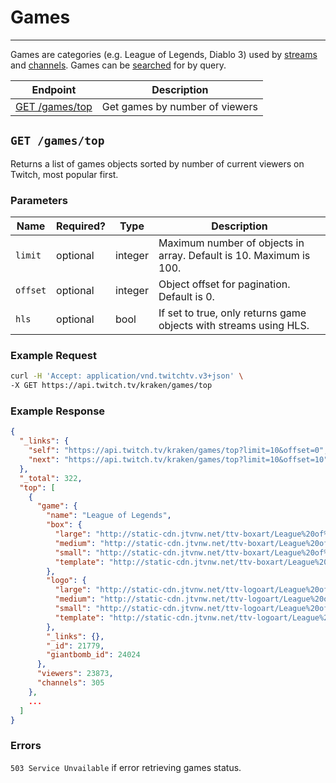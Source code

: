 # Games

***

Games are categories (e.g. League of Legends, Diablo 3) used by [streams][] and [channels][]. Games can be [searched][search] for by query.

| Endpoint | Description |
| ---- | --------------- |
| [GET /games/top](/v3_resources/games.md#get-gamestop) | Get games by number of viewers |

[streams]: /v3_resources/streams.md
[channels]: /v3_resources/channels.md
[search]: /v3_resources/search.md#search-for-games-

## `GET /games/top`

Returns a list of games objects sorted by number of current viewers on Twitch, most popular first.

### Parameters

<table>
    <thead>
        <tr>
            <th>Name</th>
            <th>Required?</th>
            <th width="50">Type</th>
            <th width=100%>Description</th>
        </tr>
    </thead>
    <tbody>
        <tr>
            <td><code>limit</code></td>
            <td>optional</td>
            <td>integer</td>
            <td>Maximum number of objects in array. Default is 10. Maximum is 100.</td>
        </tr>
        <tr>
            <td><code>offset</code></td>
            <td>optional</td>
            <td>integer</td>
            <td>Object offset for pagination. Default is 0.</td>
        </tr>
        <tr>
            <td><code>hls</code></td>
            <td>optional</td>
            <td>bool</td>
            <td>If set to true, only returns game objects with streams using HLS.</td>
        </tr>
    </tbody>
</table>

### Example Request

```bash
curl -H 'Accept: application/vnd.twitchtv.v3+json' \
-X GET https://api.twitch.tv/kraken/games/top
```

### Example Response

```json
{
  "_links": {
    "self": "https://api.twitch.tv/kraken/games/top?limit=10&offset=0",
    "next": "https://api.twitch.tv/kraken/games/top?limit=10&offset=10"
  },
  "_total": 322,
  "top": [
    {
      "game": {
        "name": "League of Legends",
        "box": {
          "large": "http://static-cdn.jtvnw.net/ttv-boxart/League%20of%20Legends.jpg?w=272&h=380&fit=scale",
          "medium": "http://static-cdn.jtvnw.net/ttv-boxart/League%20of%20Legends.jpg?w=136&h=190&fit=scale",
          "small": "http://static-cdn.jtvnw.net/ttv-boxart/League%20of%20Legends.jpg?w=52&h=72&fit=scale",
          "template": "http://static-cdn.jtvnw.net/ttv-boxart/League%20of%20Legends.jpg?w={width}&h={height}&fit=scale"
        },
        "logo": {
          "large": "http://static-cdn.jtvnw.net/ttv-logoart/League%20of%20Legends.jpg?w=240&h=144&fit=scale",
          "medium": "http://static-cdn.jtvnw.net/ttv-logoart/League%20of%20Legends.jpg?w=120&h=72&fit=scale",
          "small": "http://static-cdn.jtvnw.net/ttv-logoart/League%20of%20Legends.jpg?w=60&h=36&fit=scale",
          "template": "http://static-cdn.jtvnw.net/ttv-logoart/League%20of%20Legends.jpg?w={width}&h={height}&fit=scale"
        },
        "_links": {},
        "_id": 21779,
        "giantbomb_id": 24024
      },
      "viewers": 23873,
      "channels": 305
    },
    ...
  ]
}
```

### Errors

`503 Service Unvailable` if error retrieving games status.
